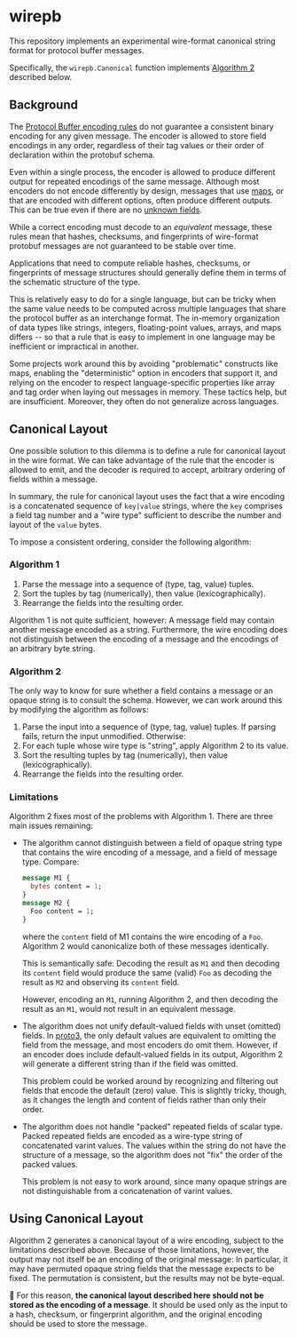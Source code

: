 # wirepb

This repository implements an experimental wire-format canonical string format
for protocol buffer messages.

Specifically, the `wirepb.Canonical` function implements
[Algorithm 2](#algorithm-2) described below.

## Background

The [Protocol Buffer encoding rules][pbenc] do not guarantee a consistent
binary encoding for any given message.  The encoder is allowed to store field
encodings in any order, regardless of their tag values or their order of
declaration within the protobuf schema.

Even within a single process, the encoder is allowed to produce different
output for repeated encodings of the same message.  Although most encoders do
not encode differently by design, messages that use [maps][pbmap], or that are
encoded with different options, often produce different outputs. This can be
true even if there are no [unknown fields][pbunk].

While a correct encoding must decode to an _equivalent_ message, these rules
mean that hashes, checksums, and fingerprints of wire-format protobuf messages
are not guaranteed to be stable over time.

Applications that need to compute reliable hashes, checksums, or fingerprints
of message structures should generally define them in terms of the schematic
structure of the type.

This is relatively easy to do for a single language, but can be tricky when the
same value needs to be computed across multiple languages that share the
protocol buffer as an interchange format.  The in-memory organization of data
types like strings, integers, floating-point values, arrays, and maps differs
-- so that a rule that is easy to implement in one language may be inefficient
or impractical in another.

Some projects work around this by avoiding "problematic" constructs like maps,
enabling the "deterministic" option in encoders that support it, and relying on
the encoder to respect language-specific properties like array and tag order
when laying out messages in memory. These tactics help, but are insufficient.
Moreover, they often do not generalize across languages.

## Canonical Layout

One possible solution to this dilemma is to define a rule for canonical layout
in the wire format. We can take advantage of the rule that the encoder is
allowed to emit, and the decoder is required to accept, arbitrary ordering of
fields within a message.

In summary, the rule for canonical layout uses the fact that a wire encoding is
a concatenated sequence of `key|value` strings, where the `key` comprises a
field tag number and a "wire type" sufficient to describe the number and layout
of the `value` bytes.

To impose a consistent ordering, consider the following algorithm:

### Algorithm 1

1. Parse the message into a sequence of (type, tag, value) tuples.
2. Sort the tuples by tag (numerically), then value (lexicographically).
3. Rearrange the fields into the resulting order.

Algorithm 1 is not quite sufficient, however: A message field may contain
another message encoded as a string. Furthermore, the wire encoding does not
distinguish between the encoding of a message and the encodings of an arbitrary
byte string.

### Algorithm 2

The only way to know for sure whether a field contains a message or an opaque
string is to consult the schema. However, we can work around this by modifying
the algorithm as follows:

1. Parse the input into a sequence of (type, tag, value) tuples.
   If parsing fails, return the input unmodified. Otherwise:
2. For each tuple whose wire type is "string", apply Algorithm 2 to its value.
3. Sort the resulting tuples by tag (numerically), then value (lexicographically).
4. Rearrange the fields into the resulting order.

### Limitations

Algorithm 2 fixes most of the problems with Algorithm 1. There are three main
issues remaining:

- The algorithm cannot distinguish between a field of opaque string type that
  contains the wire encoding of a message, and a field of message type. Compare:

  ```protobuf
  message M1 {
    bytes content = 1;
  }
  message M2 {
    Foo content = 1;
  }
  ```

  where the `content` field of M1 contains the wire encoding of a `Foo`.
  Algorithm 2 would canonicalize both of these messages identically.

  This is semantically safe: Decoding the result as `M1` and then decoding its
  `content` field would produce the same (valid) `Foo` as decoding the result
  as `M2` and observing its `content` field.

  However, encoding an `M1`, running Algorithm 2, and then decoding the result
  as an `M1`, would not result in an equivalent message.

- The algorithm does not unify default-valued fields with unset (omitted)
  fields.  In [proto3][pb3], the only default values are equivalent to omitting
  the field from the message, and most encoders do omit them. However, if an
  encoder does include default-valued fields in its output, Algorithm 2 will
  generate a different string than if the field was omitted.

  This problem could be worked around by recognizing and filtering out fields
  that encode the default (zero) value. This is slightly tricky, though, as it
  changes the length and content of fields rather than only their order.

- The algorithm does not handle "packed" repeated fields of scalar type.
  Packed repeated fields are encoded as a wire-type string of concatenated
  varint values. The values within the string do not have the structure of a
  message, so the algorithm does not "fix" the order of the packed values.

  This problem is not easy to work around, since many opaque strings are not
  distinguishable from a concatenation of varint values.

## Using Canonical Layout

Algorithm 2 generates a canonical layout of a wire encoding, subject to the
limitations described above. Because of those limitations, however, the output
may not itself be an encoding of the original message: In particular, it may
have permuted opaque string fields that the message expects to be fixed.  The
permutation is consistent, but the results may not be byte-equal.

🚨 For this reason, **the canonical layout described here should not be stored
as the encoding of a message**.  It should be used only as the input to a hash,
checksum, or fingerprint algorithm, and the original encoding should be used to
store the message.

[pbenc]: https://developers.google.com/protocol-buffers/docs/encoding
[pbfo]: https://developers.google.com/protocol-buffers/docs/encoding#order
[pbmap]: https://developers.google.com/protocol-buffers/docs/proto3#maps
[pbunk]: https://developers.google.com/protocol-buffers/docs/proto3#unknowns
[pb3]: https://developers.google.com/protocol-buffers/docs/proto3
